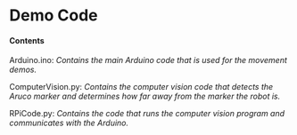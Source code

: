 # Demo Code

#### Contents

Arduino.ino: *Contains the main Arduino code that is used for the movement demos.*

ComputerVision.py: *Contains the computer vision code that detects the Aruco marker and determines how far away from the marker the robot is.*

RPiCode.py: *Contains the code that runs the computer vision program and communicates with the Arduino.*

